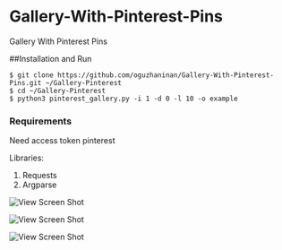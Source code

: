 # Gallery-With-Pinterest-Pins
Gallery With Pinterest Pins

##Installation and Run
```
$ git clone https://github.com/oguzhaninan/Gallery-With-Pinterest-Pins.git ~/Gallery-Pinterest
$ cd ~/Gallery-Pinterest
$ python3 pinterest_gallery.py -i 1 -d 0 -l 10 -o example
```

### Requirements

Need access token pinterest

Libraries:

1. Requests
2. Argparse


![View Screen Shot](https://github.com/oguzhaninan/Gallery-With-Pinterest-Pins/blob/master/Selection_002.png)

![View Screen Shot](https://github.com/oguzhaninan/Gallery-With-Pinterest-Pins/blob/master/Screenshot2.png)

![View Screen Shot](https://github.com/oguzhaninan/Gallery-With-Pinterest-Pins/blob/master/Screenshot.png)

